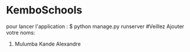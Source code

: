 # KemboSchools
pour lancer l'application : $ python manage.py runserver
#Veillez Ajouter votre noms:
1. Mulumba Kande Alexandre
